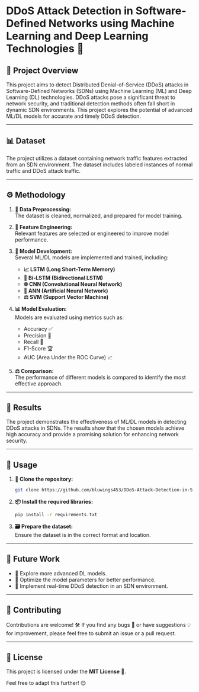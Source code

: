 # DDoS Attack Detection in Software-Defined Networks using Machine Learning and Deep Learning Technologies 🚀

## 📄 Project Overview  
This project aims to detect Distributed Denial-of-Service (DDoS) attacks in Software-Defined Networks (SDNs) using Machine Learning (ML) and Deep Learning (DL) technologies. DDoS attacks pose a significant threat to network security, and traditional detection methods often fall short in dynamic SDN environments. This project explores the potential of advanced ML/DL models for accurate and timely DDoS detection.

---

## 📊 Dataset  
The project utilizes a dataset containing network traffic features extracted from an SDN environment. The dataset includes labeled instances of normal traffic and DDoS attack traffic.

---

## ⚙️ Methodology  

1. **🔧 Data Preprocessing:**  
   The dataset is cleaned, normalized, and prepared for model training.  

2. **🎯 Feature Engineering:**  
   Relevant features are selected or engineered to improve model performance.  

3. **🧠 Model Development:**  
   Several ML/DL models are implemented and trained, including:  
   - **📈 LSTM (Long Short-Term Memory)**  
   - **🔄 Bi-LSTM (Bidirectional LSTM)**  
   - **🌐 CNN (Convolutional Neural Network)**  
   - **🤖 ANN (Artificial Neural Network)**  
   - **⚖️ SVM (Support Vector Machine)**  

4. **📊 Model Evaluation:**  
   Models are evaluated using metrics such as:  
   - Accuracy ✅  
   - Precision 🎯  
   - Recall 🔁  
   - F1-Score 🏆  
   - AUC (Area Under the ROC Curve) 📈  

5. **⚖️ Comparison:**  
   The performance of different models is compared to identify the most effective approach.  

---

## 🌟 Results  
The project demonstrates the effectiveness of ML/DL models in detecting DDoS attacks in SDNs. The results show that the chosen models achieve high accuracy and provide a promising solution for enhancing network security.  

---

## 🚀 Usage  

1. **📂 Clone the repository:**  
   ```bash
   git clone https://github.com/bluwings453/DDoS-Attack-Detection-in-Software-Defined-Networks-using-Machine-Learning-and-DL
   ```  

2. **📦 Install the required libraries:**  
   ```bash
   pip install -r requirements.txt
   ```  

3. **🗃️ Prepare the dataset:**  
   Ensure the dataset is in the correct format and location.  

---

## 🔮 Future Work  

* 🚀 Explore more advanced DL models.  
* 🔧 Optimize the model parameters for better performance.  
* 📡 Implement real-time DDoS detection in an SDN environment.  

---

## 🤝 Contributing  

Contributions are welcome! 🛠️ If you find any bugs 🐛 or have suggestions 💡 for improvement, please feel free to submit an issue or a pull request.  

---

## 📜 License  

This project is licensed under the **MIT License** 📝.  

Feel free to adapt this further! 😊
